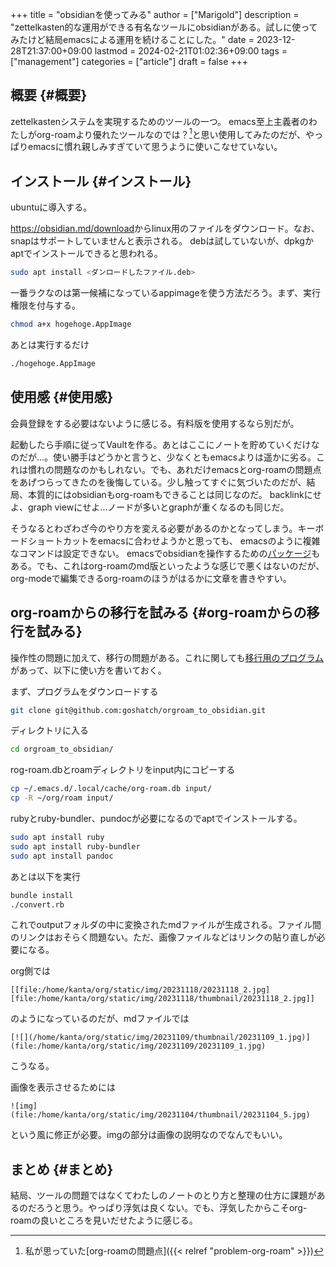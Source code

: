 +++
title = "obsidianを使ってみる"
author = ["Marigold"]
description = "zettelkasten的な運用ができる有名なツールにobsidianがある。試しに使ってみたけど結局emacsによる運用を続けることにした。"
date = 2023-12-28T21:37:00+09:00
lastmod = 2024-02-21T01:02:36+09:00
tags = ["management"]
categories = ["article"]
draft = false
+++

## 概要 {#概要}

zettelkastenシステムを実現するためのツールの一つ。
emacs至上主義者のわたしがorg-roamより優れたツールなのでは？[^fn:1]と思い使用してみたのだが、やっぱりemacsに慣れ親しみすぎていて思うように使いこなせていない。


## インストール {#インストール}

ubuntuに導入する。

<https://obsidian.md/download>からlinux用のファイルをダウンロード。なお、snapはサポートしていませんと表示される。
debは試していないが、dpkgかaptでインストールできると思われる。

```bash
sudo apt install <ダンロードしたファイル.deb>
```

一番ラクなのは第一候補になっているappimageを使う方法だろう。まず、実行権限を付与する。

```bash
chmod a+x hogehoge.AppImage
```

あとは実行するだけ

```bash
./hogehoge.AppImage
```


## 使用感 {#使用感}

会員登録をする必要はないように感じる。有料版を使用するなら別だが。

起動したら手順に従ってVaultを作る。あとはここにノートを貯めていくだけなのだが...。使い勝手はどうかと言うと、少なくともemacsよりは遥かに劣る。これは慣れの問題なのかもしれない。でも、あれだけemacsとorg-roamの問題点をあげつらってきたのを後悔している。少し触ってすぐに気づいたのだが、結局、本質的にはobsidianもorg-roamもできることは同じなのだ。
backlinkにせよ、graph viewにせよ...ノードが多いとgraphが重くなるのも同じだ。

そうなるとわざわざ今のやり方を変える必要があるのかとなってしまう。キーボードショートカットをemacsに合わせようかと思っても、
emacsのように複雑なコマンドは設定できない。
emacsでobsidianを操作するための[パッケージ](https://github.com/licht1stein/obsidian.el)もある。でも、これはorg-roamのmd版といったような感じで悪くはないのだが、
org-modeで編集できるorg-roamのほうがはるかに文章を書きやすい。


## org-roamからの移行を試みる {#org-roamからの移行を試みる}

操作性の問題に加えて、移行の問題がある。これに関しても[移行用のプログラム](https://github.com/goshatch/orgroam_to_obsidian)があって、以下に使い方を書いておく。

まず、プログラムをダウンロードする

```bash
git clone git@github.com:goshatch/orgroam_to_obsidian.git
```

ディレクトリに入る

```bash
cd orgroam_to_obsidian/
```

rog-roam.dbとroamディレクトリをinput内にコピーする

```bash
cp ~/.emacs.d/.local/cache/org-roam.db input/
cp -R ~/org/roam input/
```

rubyとruby-bundler、pundocが必要になるのでaptでインストールする。

```bash
sudo apt install ruby
sudo apt install ruby-bundler
sudo apt install pandoc
```

あとは以下を実行

```bash
bundle install
./convert.rb
```

これでoutputフォルダの中に変換されたmdファイルが生成される。ファイル間のリンクはおそらく問題ない。ただ、画像ファイルなどはリンクの貼り直しが必要になる。

org側では

```text
[[file:/home/kanta/org/static/img/20231118/20231118_2.jpg][file:/home/kanta/org/static/img/20231118/thumbnail/20231118_2.jpg]]
```

のようになっているのだが、mdファイルでは

```text
[![](/home/kanta/org/static/img/20231109/thumbnail/20231109_1.jpg)](file:/home/kanta/org/static/img/20231109/20231109_1.jpg)
```

こうなる。

画像を表示させるためには

```text
![img](file:/home/kanta/org/static/img/20231104/thumbnail/20231104_5.jpg)
```

という風に修正が必要。imgの部分は画像の説明なのでなんでもいい。


## まとめ {#まとめ}

結局、ツールの問題ではなくてわたしのノートのとり方と整理の仕方に課題があるのだろうと思う。やっぱり浮気は良くない。でも、浮気したからこそorg-roamの良いところを見いだせたように感じる。

[^fn:1]: 私が思っていた[org-roamの問題点]({{< relref "problem-org-roam" >}})
